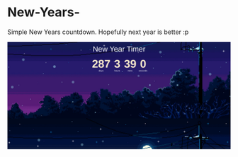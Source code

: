 # New-Years-
Simple New Years countdown. Hopefully next year is better :p


![Screenshot](screenshot.png)

